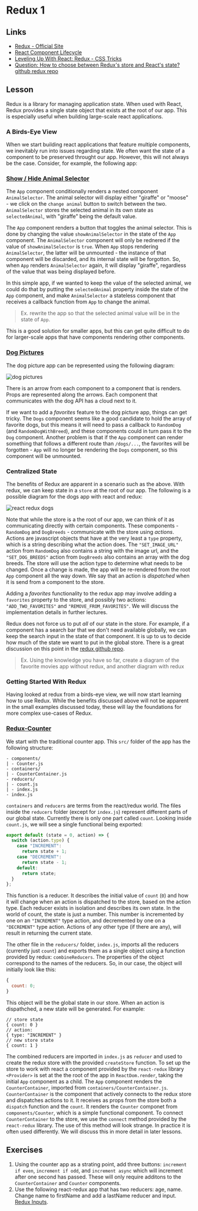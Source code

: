 # Redux 1

## Links

* [Redux - Official Site](https://redux.js.org/)
* [React Component Lifecycle](https://reactjs.org/docs/react-component.html#the-component-lifecycle)
* [Leveling Up With React: Redux - CSS Tricks](https://css-tricks.com/learning-react-redux/)
* [Question: How to choose between Redux's store and React's state? github redux repo](https://github.com/reactjs/redux/issues/1287)

## Lesson

Redux is a library for managing application state. When used with React, Redux provides a single state object that exists at the root of our app. This is especially useful when building large-scale react applications.

### A Birds-Eye View

When we start building react applications that feature multiple components, we inevitably run into issues regarding state. We often want the state of a component to be preserved throught our app. However, this will not always be the case. Consider, for example, the following app:

### [Show / Hide Animal Selector](https://codesandbox.io/s/py858r28j0)

The `App` component conditionally renders a nested component `AnimalSelector`. The animal selector will display either "giraffe" or "moose" - we click on the `change animal` button to switch between the two. `AnimalSelector` stores the selected animal in its own state as `selectedAnimal`, with "giraffe" being the default value.

The `App` component renders a button that toggles the animal selector. This is done by changing the value `showAnimalSelector` in the state of the `App` component. The `AnimalSelector` component will only be rednered if the value of `showAnimalSelector` is `true`. When `App` stops rendering `AnimalSelector`, the latter will be unmounted - the instance of that component will be discarded, and its internal state will be forgotton. So, when `App` renders `AnimalSelector` again, it will display "giraffe", regardless of the value that was being displayed before.

In this simple app, if we wanted to keep the value of the selected animal, we could do that by putting the `selectedAnimal` property inside the state of the `App` component, and make `AnimalSelector` a stateless component that receives a callback function from `App` to change the animal.

> Ex. rewrite the app so that the selected animal value will be in the state of `App`.

This is a good solution for smaller apps, but this can get quite difficult to do for larger-scale apps that have components rendering other components.

### [Dog Pictures](https://codesandbox.io/s/8z91lzo50)

The dog picture app can be represented using the following diagram:

![dog pictures](assets/react_dogs.png?raw=true)

There is an arrow from each component to a component that is renders. Props are represented along the arrows. Each component that communicates with the dog API has a cloud next to it.

If we want to add a _favorites_ feature to the dog picture app, things can get tricky. The `Dogs` component seems like a good candidate to hold the array of favorite dogs, but this means it will need to pass a callback to `RandomDog` (and `RandomDogWithBreed`), and these components could in turn pass it to the `Dog` component. Another problem is that if the `App` component can render something that follows a different route than `/dogs/...`, the favorites will be forgotten - `App` will no longer be rendering the `Dogs` component, so this component will be unmounted.

### Centralized State

The benefits of Redux are apparent in a scenario such as the above. With redux, we can keep state in a `store` at the root of our app. The following is a possible diagram for the dogs app with react and redux:

![react redux dogs](assets/react_redux_dogs.png?raw=true)

Note that while the store is a the root of our app, we can think of it as communicating directly with certain components. These components - `RandomDog` and `DogBreeds` - communicate with the store using _actions_. Actions are javascript objects that have at the very least a `type` property, which is a string describing what the action does. The `"SET_IMAGE_URL"` action from `RandomDog` also contains a string with the image url, and the `"SET_DOG_BREEDS"` action from `DogBreeds` also contains an array with the dog breeds. The store will use the action type to determine what needs to be changed. Once a change is made, the app will be re-rendered from the root `App` component all the way down. We say that an action is _dispatched_ when it is send from a component to the store.

Adding a _favorites_ functionality to the redux app may involve adding a `favorites` property to the store, and possibly two actions: `"ADD_TWO_FAVORITES"` and `"REMOVE_FROM_FAVORITES"`. We will discuss the implementation details in further lectures.

Redux does not force us to put _all_ of our state in the store. For example, if a component has a search bar that we don't need available globally, we can keep the search input in the state of that component. It is up to us to decide how much of the state we want to put in the global store. There is a great discussion on this point in the [redux github repo](https://github.com/reactjs/redux/issues/1287).

> Ex. Using the knowledge you have so far, create a diagram of the favorite movies app without redux, and another diagram with redux

### Getting Started With Redux

Having looked at redux from a birds-eye view, we will now start learning how to use Redux. While the benefits discussed above will not be apparent in the small examples discussed today, these will lay the foundations for more complex use-cases of Redux.

### [Redux-Counter](https://codesandbox.io/s/5w3zprwzop)

We start with the traditional counter app. This `src/` folder of the app has the following structure:

```text
- components/
| - Counter.js
- containers/
| - CounterContainer.js
- reducers/
| - count.js
| - index.js
- index.js
```

`containers` and `reducers` are terms from the react/redux world. The files inside the `reducers` folder (except for `index.js`) represent different parts of our global state. Currently there is only one part called `count`. Looking inside `count.js`, we will see a single functional being exported:

```js
export default (state = 0, action) => {
  switch (action.type) {
    case "INCREMENT":
      return state + 1;
    case "DECREMENT":
      return state - 1;
    default:
      return state;
  }
};
```

This function is a reducer. It describes the initial value of `count` (`0`) and how it will change when an action is dispatched to the store, based on the action type. Each reducer exists in isolation and describes its own state. In the world of count, the state is just a number. This number is incremented by one on an `"INCREMENT"` type action, and decremented by one on a `"DECREMENT"` type action. Actions of any other type (if there are any), will result in returning the current state.

The other file in the `reducers/` folder, `index.js`, imports all the reducers (currently just `count`) and exports them as a single object using a function provided by redux: `combineReducers`. The properties of the object correspond to the names of the reducers. So, in our case, the object will initially look like this:

```js
{
  count: 0;
}
```

This object will be the global state in our store. When an action is dispathched, a new state will be generated. For example:

```text
// store state
{ count: 0 }
// action:
{ type: "INCREMENT" }
// new store state
{ count: 1 }
```

The combined reducers are imported in `index.js` as `reducer` and used to create the redux store with the provided `createStore` function. To set up the store to work with react a component provided by the `react-redux` library `<Provider>` is set at the the root of the app in `ReactDom.render`, taking the initial `App` component as a child. The `App` component renders the `CounterContainer`, imported from `containers/CounterContainer.js`. `CounterContainer` is the component that actively connects to the redux store and dispatches actions to it. It receives as props from the store both a `dispatch` function and the `count`. It renders the `Counter` componet from `components/Counter`, which is a simple functional component. To connect `CounterContainer` to the store, we use the `connect` method provided by the `react-redux` library. The use of this method will look strange. In practice it is often used differently. We will discuss this in more detail in later lessons.

## Exercises

1. Using the counter app as a strating point, add three buttons: `increment if even`, `increment if odd`, and `increment async` which will increment after one second has passed. These will only require additons to the `CounterContainer` and `Counter` components.
2. Use the following react-redux app that has two reducers: age, name. Change name to firstName and add a lastName reducer and input. [Redux Inputs](https://codesandbox.io/s/k23y2qlwr7).
